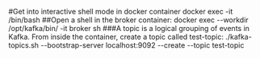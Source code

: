 #Get into interactive shell mode in docker container
docker exec -it <container-name> /bin/bash
##Open a shell in the broker container:
docker exec --workdir /opt/kafka/bin/ -it broker sh
###A topic is a logical grouping of events in Kafka. From inside the container, create a topic called test-topic:
./kafka-topics.sh --bootstrap-server localhost:9092 --create --topic test-topic
